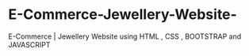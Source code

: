 # E-Commerce-Jewellery-Website-
E-Commerce | Jewellery Website using HTML , CSS , BOOTSTRAP and JAVASCRIPT 
